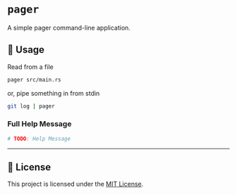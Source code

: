 # `pager`

A simple pager command-line application.

## 📘 Usage

Read from a file

```sh
pager src/main.rs
```

or, pipe something in from stdin

```sh
git log | pager
```

### Full Help Message

```sh
# TODO: Help Message
```

---

## 📄 License

This project is licensed under the [MIT License](./LICENSE).
